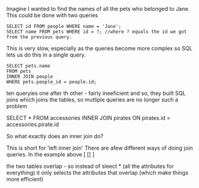 
Imagine I wanted to find the names of all the pets who belonged to Jane. This could be done with two queries

```
SELECT id FROM people WHERE name = 'Jane';
SELECT name FROM pets WHERE id = ?; //where ? equals the id we got from the previous query.
```

This is very slow, especially as the queries become more complex so SQL lets us do this in a single query.

```
SELECT pets.name
FROM pets
INNER JOIN people
WHERE pets.people_id = people.id;
```


ten queryies one after th other - fairly ineeficient
and so, they built SQL joins which joins the tables, so mutliple queries are no longer such a problem

SELECT * FROM accessories INNER JOIN pirates ON pirates.id = accessories.pirate.id

So what exactly does an inner join do?

This is short for 'left inner join' There are afew different ways of doing join queries. In the example above
[ [] ]

the two tables overlap - so instead of sleect * (all the attributes for everything) it only selects the attributes that overlap (which make things more efficient)

